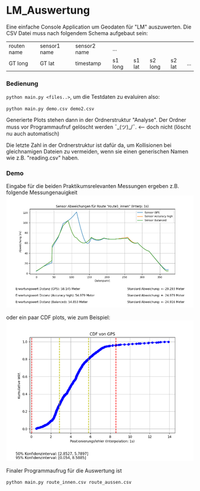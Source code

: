 # LM_Auswertung

Eine einfache Console Application um Geodaten für "LM" auszuwerten. 
Die CSV Datei muss nach folgendem Schema aufgebaut sein:

|             |              |              |         |        |         |        |     |
|-------------|--------------|--------------|---------|--------|---------|--------|-----|
| routen name | sensor1 name | sensor2 name | ...     |        |         |        |     |
| GT long     | GT lat       | timestamp    | s1 long | s1 lat | s2 long | s2 lat | ... |

### Bedienung
``python main.py <files..>``, um die Testdaten zu evaluiren also:

``python main.py demo.csv demo2.csv ``

Generierte Plots stehen dann in der Ordnerstruktur "Analyse". 
Der Ordner muss vor Programmaufruf gelöscht werden ¯\_(ツ)_/¯. <-- doch nicht (löscht nu auch automatisch)

Die letzte Zahl in der Ordnerstruktur 
ist dafür da, um Kollisionen bei gleichnamigen Dateien zu vermeiden, wenn sie einen generischen Namen wie z.B.
"reading.csv" haben.

### Demo
Eingabe für die beiden Praktikumsrelevanten Messungen ergeben z.B. folgende Messungenauigkeit
![both_under](analyse/route_innen_1/route1_innen_both_under.png)

oder ein paar CDF plots, wie zum Beispiel:
![default cdf](analyse/route_aussen_2/cdf/GPS_subtle.png)

Finaler Programmaufrug für die Auswertung ist 
```bash
python main.py route_innen.csv route_aussen.csv
```
